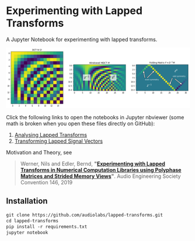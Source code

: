 # Experimenting with Lapped Transforms

A Jupyter Notebook for experimenting with lapped transforms.

![MDCT](mdct.png)

Click the following links to open the notebooks in Jupyter nbviewer (some math is broken when you open these files directly on GitHub):

 1. [Analysing Lapped Transforms](https://nbviewer.jupyter.org/github/audiolabs/lapped-transforms/blob/master/1%20Analysing%20Lapped%20Transforms.ipynb)
 1. [Transforming Lapped Signal Vectors](https://nbviewer.jupyter.org/github/audiolabs/lapped-transforms/blob/master/2%20Transforming%20Signal%20Vectors.ipynb)

Motivation and Theory, see

> Werner, Nils and Edler, Bernd, **"[Experimenting with Lapped Transforms in Numerical Computation Libraries using Polyphase Matrices and Strided Memory Views](http://www.aes.org/e-lib/browse.cfm?elib=20381)"**. Audio Engineering Society Convention 146, 2019

## Installation

```
git clone https://github.com/audiolabs/lapped-transforms.git
cd lapped-transforms
pip install -r requirements.txt
jupyter notebook
```
